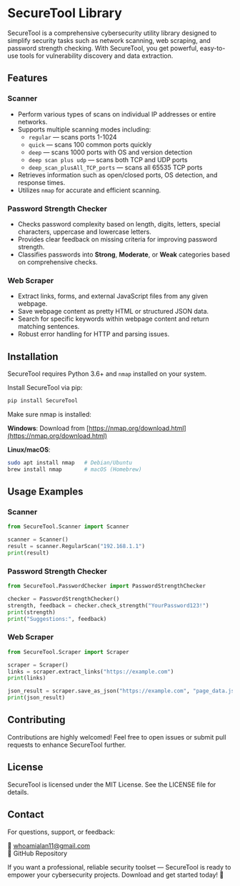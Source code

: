 # SecureTool Library

SecureTool is a comprehensive cybersecurity utility library designed to simplify security tasks such as network scanning, web scraping, and password strength checking. With SecureTool, you get powerful, easy-to-use tools for vulnerability discovery and data extraction.

## Features

### Scanner

- Perform various types of scans on individual IP addresses or entire networks.
- Supports multiple scanning modes including:
  - `regular` — scans ports 1-1024
  - `quick` — scans 100 common ports quickly
  - `deep` — scans 1000 ports with OS and version detection
  - `deep scan plus udp` — scans both TCP and UDP ports
  - `deep_scan_plusAll_TCP_ports` — scans all 65535 TCP ports
- Retrieves information such as open/closed ports, OS detection, and response times.
- Utilizes `nmap` for accurate and efficient scanning.

### Password Strength Checker

- Checks password complexity based on length, digits, letters, special characters, uppercase and lowercase letters.
- Provides clear feedback on missing criteria for improving password strength.
- Classifies passwords into **Strong**, **Moderate**, or **Weak** categories based on comprehensive checks.

### Web Scraper

- Extract links, forms, and external JavaScript files from any given webpage.
- Save webpage content as pretty HTML or structured JSON data.
- Search for specific keywords within webpage content and return matching sentences.
- Robust error handling for HTTP and parsing issues.

## Installation

SecureTool requires Python 3.6+ and `nmap` installed on your system.

Install SecureTool via pip:

```bash
pip install SecureTool
```

Make sure nmap is installed:

**Windows**: Download from [https://nmap.org/download.html](https://nmap.org/download.html)

**Linux/macOS**:

```bash
sudo apt install nmap   # Debian/Ubuntu
brew install nmap       # macOS (Homebrew)
```

## Usage Examples

### Scanner

```python
from SecureTool.Scanner import Scanner

scanner = Scanner()
result = scanner.RegularScan("192.168.1.1")
print(result)
```

### Password Strength Checker

```python
from SecureTool.PasswordChecker import PasswordStrengthChecker

checker = PasswordStrengthChecker()
strength, feedback = checker.check_strength("YourPassword123!")
print(strength)
print("Suggestions:", feedback)
```

### Web Scraper

```python
from SecureTool.Scraper import Scraper

scraper = Scraper()
links = scraper.extract_links("https://example.com")
print(links)

json_result = scraper.save_as_json("https://example.com", "page_data.json")
print(json_result)
```

## Contributing

Contributions are highly welcomed! Feel free to open issues or submit pull requests to enhance SecureTool further.

## License

SecureTool is licensed under the MIT License. See the LICENSE file for details.

## Contact

For questions, support, or feedback:

📧 whoamialan11@gmail.com  
🔗 GitHub Repository

If you want a professional, reliable security toolset — SecureTool is ready to empower your cybersecurity projects. Download and get started today! 🚀

```

```
